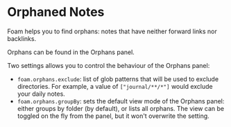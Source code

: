 # Orphaned Notes

Foam helps you to find orphans: notes that have neither forward links nor backlinks.

Orphans can be found in the Orphans panel.

Two settings allows you to control the behaviour of the Orphans panel:

- `foam.orphans.exclude`: list of glob patterns that will be used to exclude directories. For example, a value of `["journal/**/*"]` would exclude your daily notes.
- `foam.orphans.groupBy`: sets the default view mode of the Orphans panel: either groups by folder (by default), or lists all orphans. The view can be toggled on the fly from the panel, but it won't overwrite the setting.
